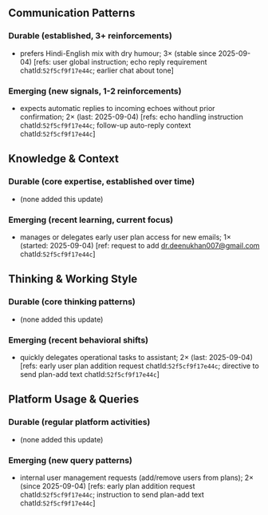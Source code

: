 ## Communication Patterns
### Durable (established, 3+ reinforcements)
- prefers Hindi-English mix with dry humour; 3× (stable since 2025-09-04) [refs: user global instruction; echo reply requirement chatId:`52f5cf9f17e44c`; earlier chat about tone]

### Emerging (new signals, 1-2 reinforcements)
- expects automatic replies to incoming echoes without prior confirmation; 2× (last: 2025-09-04) [refs: echo handling instruction chatId:`52f5cf9f17e44c`; follow-up auto-reply context chatId:`52f5cf9f17e44c`]

## Knowledge & Context
### Durable (core expertise, established over time)
- (none added this update)

### Emerging (recent learning, current focus)
- manages or delegates early user plan access for new emails; 1× (started: 2025-09-04) [ref: request to add dr.deenukhan007@gmail.com chatId:`52f5cf9f17e44c`]

## Thinking & Working Style
### Durable (core thinking patterns)
- (none added this update)

### Emerging (recent behavioral shifts)
- quickly delegates operational tasks to assistant; 2× (last: 2025-09-04) [refs: early user plan addition request chatId:`52f5cf9f17e44c`; directive to send plan-add text chatId:`52f5cf9f17e44c`]

## Platform Usage & Queries
### Durable (regular platform activities)
- (none added this update)

### Emerging (new query patterns)
- internal user management requests (add/remove users from plans); 2× (since 2025-09-04) [refs: early plan addition request chatId:`52f5cf9f17e44c`; instruction to send plan-add text chatId:`52f5cf9f17e44c`]